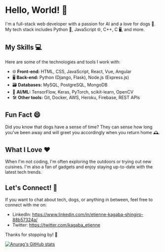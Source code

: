 # Hello, World! 👋

I'm a full-stack web developer with a passion for AI and a love for dogs 🐶. My tech stack includes Python 🐍, JavaScript 🌐, C++, C 🖥️, and more.

## My Skills 💻

Here are some of the technologies and tools I work with:

* 🌐 **Front-end:** HTML, CSS, JavaScript, React, Vue, Angular
* 🖥️ **Back-end:** Python (Django, Flask), Node.js (Express.js)
* 🗃️ **Databases:** MySQL, PostgreSQL, MongoDB
* 🤖 **AI/ML:** TensorFlow, Keras, PyTorch, scikit-learn, OpenCV
* 🛠️ **Other tools:** Git, Docker, AWS, Heroku, Firebase, REST APIs

## Fun Fact 😄

Did you know that dogs have a sense of time? They can sense how long you've been away and will greet you accordingly when you return home 🕰️.

## What I Love ❤️

When I'm not coding, I'm often exploring the outdoors or trying out new cuisines. I'm also a fan of gadgets and enjoy staying up-to-date with the latest tech trends.

## Let's Connect! 🤝

If you want to chat about tech, dogs, or anything in between, feel free to connect with me on:

* LinkedIn: https://www.linkedin.com/in/etienne-kagaba-shingiro-88b57324a/
* Twitter: https://twitter.com/kagaba_etienne

Thanks for stopping by! 🙏

[![Anurag's GitHub stats](https://github-readme-stats.vercel.app/api?username=kagaba-etienne)](https://github.com/anuraghazra/github-readme-stats)
